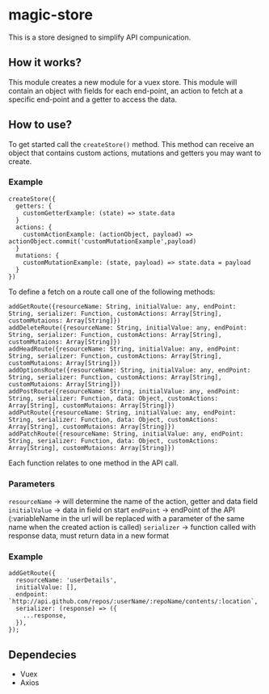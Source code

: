 # magic-store

This is a store designed to simplify API compunication. 

## How it works?

This module creates a new module for a vuex store. This module will contain an object with fields for each end-point, an action to fetch at a specific end-point and
a getter to access the data.

## How to use?

To get started call the `createStore()` method. This method can receive an object that contains custom actions, mutations and getters you may want to create.

### Example
```
createStore({
  getters: {
    customGetterExample: (state) => state.data
  }
  actions: {
    customActionExample: (actionObject, payload) => actionObject.commit('customMutationExample',payload)
  }
  mutations: {
    customMutationExample: (state, payload) => state.data = payload
  }
})
```

To define a fetch on a route call one of the following methods: 
```
addGetRoute({resourceName: String, initialValue: any, endPoint: String, serializer: Function, customActions: Array[String], customMutaions: Array[String]}) 
addDeleteRoute({resourceName: String, initialValue: any, endPoint: String, serializer: Function, customActions: Array[String], customMutaions: Array[String]}) 
addHeadRoute({resourceName: String, initialValue: any, endPoint: String, serializer: Function, customActions: Array[String], customMutaions: Array[String]})
addOptionsRoute({resourceName: String, initialValue: any, endPoint: String, serializer: Function, customActions: Array[String], customMutaions: Array[String]}) 
addPostRoute({resourceName: String, initialValue: any, endPoint: String, serializer: Function, data: Object, customActions: Array[String], customMutaions: Array[String]})
addPutRoute({resourceName: String, initialValue: any, endPoint: String, serializer: Function, data: Object, customActions: Array[String], customMutaions: Array[String]})
addPatchRoute({resourceName: String, initialValue: any, endPoint: String, serializer: Function, data: Object, customActions: Array[String], customMutaions: Array[String]}) 
```
Each function relates to one method in the API call.

### Parameters
`resourceName` -> will determine the name of the action, getter and data field
`initialValue` -> data in field on start
`endPoint` -> endPoint of the API (:variableName in the url will be replaced with a parameter of the same name when the created action is called)
`serializer` -> function called with response data, must return data in a new format

### Example 
```
addGetRoute({
  resourceName: 'userDetails',
  initialValue: [],
  endpoint: `http://api.github.com/repos/:userName/:repoName/contents/:location`,
  serializer: (response) => ({
    ...response,
  }),
});
```

## Dependecies

- Vuex
- Axios
